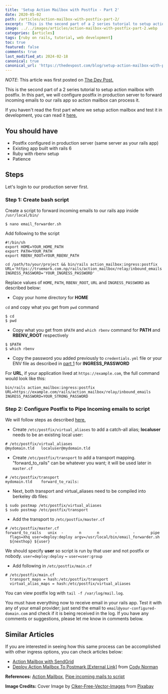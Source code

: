 ```yaml
---
title: 'Setup Action Mailbox with Postfix - Part 2'
date: 2020-05-02
path: /articles/action-mailbox-with-postfix-part-2/
excerpt: 'This is the second part of a 2 series tutorial to setup action mailbox with postfix. In this part, we will configure postfix in production server to forward incoming emails to our rails app so action mailbox can process it.'
image: ../../images/articles/action-mailbox-with-postfix-part-2.webp
categories: [articles]
tags: [ruby on rails, tutorial, web development]
toc: true
featured: false
comments: true
last_modified_at: 2024-02-18
canonical: true
canonical_url: 'https://thedevpost.com/blog/setup-action-mailbox-with-postfix-part-2/'
---
```


_NOTE_: This article was first posted on <a href="https://thedevpost.com/blog/setup-action-mailbox-with-postfix-part-2/" target="_blank">The Dev Post.</a>

This is the second part of a 2 series tutorial to setup action mailbox with postfix. In this part, we will configure postfix in production server to forward incoming emails to our rails app so action mailbox can process it.

If you haven't read the first part where we setup action mailbox and test it in development, you can read it <a href="/articles/action-mailbox-with-postfix-part-1/">here.</a>

## You should have

- Postfix configured in production server (same server as your rails app)
- Existing app built with rails 6
- Ruby with rbenv setup
- Patience

## Steps

Let's login to our production server first.

### Step 1: Create bash script

Create a script to forward incoming emails to our rails app inside `/usr/local/bin/`

```shell
$ nano email_forwarder.sh
```

Add following to the script

```shell
#!/bin/sh
export HOME=YOUR_HOME_PATH
export PATH=YOUR_PATH
export RBENV_ROOT=YOUR_RBENV_PATH

cd /path/to/your/project && bin/rails action_mailbox:ingress:postfix URL='https://truemark.com.np/rails/action_mailbox/relay/inbound_emails' INGRESS_PASSWORD='YOUR_INGRESS_PASSWORD'
```

Replace values of `HOME`, `PATH`, `RBENV_ROOT`, `URL` and `INGRESS_PASSWORD` as described below:

- Copy your home directory for **HOME**

`cd` and copy what you get from `pwd` command

```shell
$ cd
$ pwd
```

- Copy what you get from `$PATH` and `which rbenv` command for **PATH** and **RBENV_ROOT** respectively

```shell
$ $PATH
$ which rbenv
```

- Copy the password you added previously to `credentials.yml` file or your ENV file as described in <a href="/articles/action-mailbox-with-postfix-part-1/" target="_blank">part 1</a> for **INGRESS_PASSWORD**

For **URL**, if your application lived at `https://example.com`, the full command would look like this:

`bin/rails action_mailbox:ingress:postfix URL=https://example.com/rails/action_mailbox/relay/inbound_emails INGRESS_PASSWORD=YOUR_STRONG_PASSWORD`

### Step 2: Configure Postfix to Pipe Incoming emails to script

We will follow steps as described <a href="https://serverfault.com/a/258491" target="_blank">here.</a>

- Create `/etc/postfix/virtual_aliases` to add a catch-all alias; **localuser** needs to be an existing local user:

```file
# /etc/postfix/virtual_aliases
@mydomain.tld   localuser@mydomain.tld
```

- Create `/etc/postfix/transport` to add a transport mapping. "forward_to_rails" can be whatever you want; it will be used later in `master.cf`

```file
# /etc/postfix/transport
mydomain.tld    forward_to_rails:
```

- Next, both transport and virtual_aliases need to be compiled into berkeley db files:

```shell
$ sudo postmap /etc/postfix/virtual_aliases
$ sudo postmap /etc/postfix/transport
```

- Add the transport to `/etc/postfix/master.cf`

```file
# /etc/postfix/master.cf
forward_to_rails   unix  -       n       n       -       -       pipe
  flags=Xhq user=deploy:deploy argv=/usr/local/bin/email_forwarder.sh
  ${nexthop} ${user}
```

We should specify **user** so script is run by that user and not postfix or nobody. `user=deploy:deploy` ~ `user=user:group`

- Add following in `/etc/postfix/main.cf`

```file
# /etc/postfix/main.cf
  transport_maps = hash:/etc/postfix/transport
  virtual_alias_maps = hash:/etc/postfix/virtual_aliases
```

You can view postfix log with `tail -f /var/log/mail.log`.

You must have everything now to receive email in your rails app. Test it with any of your email provider; just send the email to `email@your-configured-domain.com` and check if it is being received in the log. If you have any comments or suggestions, please let me know in comments below.

## Similar Articles

If you are interested in seeing how this same process can be accomplished with other ingress options, you can check articles below:

- <a href="/articles/action-mailbox-with-sendgrid" target="_blank">Action Mailbox with SendGrid</a>
- <a href="https://www.codynorman.com/ruby/deploy_action_mailbox_with_postmark/" target="_blank" rel="noopener">Deploy Action Mailbox To Postmark [External Link]</a> from <a href="https://www.codynorman.com/about/" target="_blank" rel="noopener">Cody Norman</a>

**References:** <a href="https://guides.rubyonrails.org/action_mailbox_basics.html" target="_blank">Action Mailbox</a>, <a href="https://serverfault.com/questions/258469/how-to-configure-postfix-to-pipe-all-incoming-email-to-a-script" target="_blank">Pipe incoming mails to script</a>

**Image Credits:** Cover Image by <a href="https://pixabay.com/users/Clker-Free-Vector-Images-3736/?utm_source=link-attribution&amp;utm_medium=referral&amp;utm_campaign=image&amp;utm_content=34686" target="_blank">Clker-Free-Vector-Images</a> from <a href="https://pixabay.com/?utm_source=link-attribution&amp;utm_medium=referral&amp;utm_campaign=image&amp;utm_content=3249062" target="_blank">Pixabay</a>